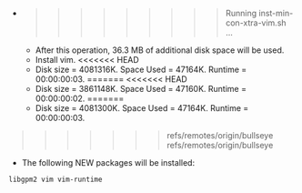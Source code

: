 * >>>>>>>>> Running inst-min-con-xtra-vim.sh ...
  * After this operation, 36.3 MB of additional disk space will be used.
  * Install vim.
<<<<<<< HEAD
  * Disk size = 4081316K. Space Used = 47164K. Runtime = 00:00:00:03.
=======
<<<<<<< HEAD
  * Disk size = 3861148K. Space Used = 47160K. Runtime = 00:00:00:02.
=======
  * Disk size = 4081300K. Space Used = 47164K. Runtime = 00:00:00:03.
>>>>>>> refs/remotes/origin/bullseye
>>>>>>> refs/remotes/origin/bullseye
  * The following NEW packages will be installed:
  ```bash
libgpm2 vim vim-runtime
  ```
